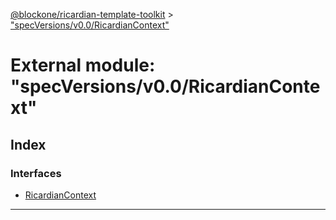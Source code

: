 [@blockone/ricardian-template-toolkit](../README.md) > ["specVersions/v0.0/RicardianContext"](../modules/_specversions_v0_0_ricardiancontext_.md)

# External module: "specVersions/v0.0/RicardianContext"

## Index

### Interfaces

* [RicardianContext](../interfaces/_specversions_v0_0_ricardiancontext_.ricardiancontext.md)

---

